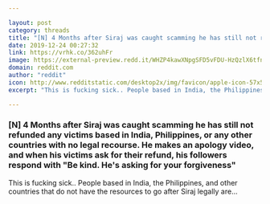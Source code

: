 ```yaml
---

layout: post
category: threads
title: "[N] 4 Months after Siraj was caught scamming he has still not refunded any victims based in India, Philippines, or any other countries with no legal recourse. He makes an apology video, and when his victims ask for their refund, his followers respond with \"Be kind. He's asking for your forgiveness\""
date: 2019-12-24 00:27:32
link: https://vrhk.co/362uhFr
image: https://external-preview.redd.it/WHZP4kawXNpgSFD5vFDU-HzQzlX6tfnjtsQmZbAsRYo.png?width=680&height=356.020942408&auto=webp&s=140c3bb6ba81ef2025a9e493edb1535e85efae21
domain: reddit.com
author: "reddit"
icon: http://www.redditstatic.com/desktop2x/img/favicon/apple-icon-57x57.png
excerpt: "This is fucking sick.. People based in India, the Philippines, and other countries that do not have the resources to go after Siraj legally are..."

---
```


### [N] 4 Months after Siraj was caught scamming he has still not refunded any victims based in India, Philippines, or any other countries with no legal recourse. He makes an apology video, and when his victims ask for their refund, his followers respond with "Be kind. He's asking for your forgiveness"

This is fucking sick.. People based in India, the Philippines, and other countries that do not have the resources to go after Siraj legally are...